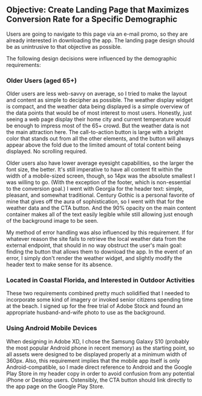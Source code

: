 ## Objective: Create Landing Page that Maximizes Conversion Rate for a Specific Demographic

Users are going to navigate to this page via an e-mail promo, so they are already interested in downloading the app. The landing page design should be as unintrusive to that objective as possible.

The following design decisions were influenced by the demographic requirements:

### Older Users (aged 65+)

Older users are less web-savvy on average, so I tried to make the layout and content as simple to decipher as possible. The weather display widget is compact, and the weather data being displayed is a simple overview of the data points that would be of most interest to most users. Honestly, just seeing a web page display their home city and current temperature would be enough to impress most of the 65+ crowd. But the weather data is not the main attraction here. The call-to-action button is large with a bright color that stands out from all the other elements, and the button will always appear above the fold due to the limited amount of total content being displayed. No scrolling required.

Older users also have lower average eyesight capabilities, so the larger the font size, the better. It's still imperative to have all content fit within the width of a mobile-sized screen, though, so 14px was the absolute smallest I was willing to go. (With the exception of the footer, which is non-essential to the conversion goal.) I went with Georgia for the header text: simple, pleasant, and somewhat traditional. Century Gothic is a personal favorite of mine that gives off the aura of sophistication, so I went with that for the weather data and the CTA button. And the 90% opacity on the main content container makes all of the text easily legible while still allowing just enough of the background image to be seen.

My method of error handling was also influenced by this requirement. If for whatever reason the site fails to retrieve the local weather data from the external endpoint, that should in no way obstruct the user's main goal: finding the button that allows them to download the app. In the event of an error, I simply don't render the weather widget, and slightly modify the header text to make sense for its absence.

### Located in Coastal Florida, and Interested in Outdoor Activities

These two requirements combined pretty much solidified that I needed to incorporate some kind of imagery or invoked senior citizens spending time at the beach. I signed up for the free trial of Adobe Stock and found an appropriate husband-and-wife photo to use as the background.

### Using Android Mobile Devices
When designing in Adobe XD, I chose the Samsung Galaxy S10 (probably the most popular Android phone in recent memory) as the starting point, so all assets were designed to be displayed properly at a minimum width of 360px. Also, this requirement implies that the mobile app itself is only Android-compatible, so I made direct reference to Android and the Google Play Store in my header copy in order to avoid confusion from any potential iPhone or Desktop users. Ostensibly, the CTA button should link directly to the app page on the Google Play Store.